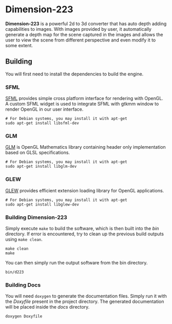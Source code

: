 Dimension-223
=============

**Dimension-223** is a powerful 2d to 3d converter that has auto depth adding capabilities to images. With images provided by user, it automatically generate a depth map for the scene captured in the images and allows the user to view the scene from different perspective and even modify it to some extent.

## Building

You will first need to install the dependencies to build the engine.

### SFML

[SFML](http://www.sfml-dev.org/download.php) provides simple cross platform interface for rendering with OpenGL. A custom SFML widget is used to integrate SFML with gtkmm window to render OpenGL in our user interface.

    # For Debian systems, you may install it with apt-get
    sudo apt-get install libsfml-dev

### GLM

[GLM](http://glm.g-truc.net/0.9.7/index.html) is OpenGL Mathematics library containing header only implementation based on GLSL specifications.

    # For Debian systems, you may install it with apt-get
    sudo apt-get install libglm-dev


### GLEW

[GLEW](http://glew.sourceforge.net/index.html) provides efficient extension loading library for OpenGL applications.

    # For Debian systems, you may install it with apt-get
    sudo apt-get install libglew-dev


### Building Dimension-223

Simply execute `make` to build the software, which is then built into the *bin* directory. If error is encountered, try to clean up the previous build outputs using `make clean`.

    make clean
    make

You can then simply run the output software from the bin directory.

    bin/d223


### Building Docs

You will need `doxygen` to generate the documentation files. Simply run it with the *Doxyfile* present in the project directory. The generated documentation will be placed inside the *docs* directory.

    doxygen Doxyfile
